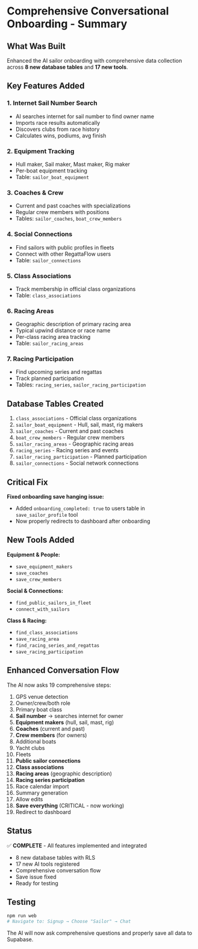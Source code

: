 # Comprehensive Conversational Onboarding - Summary

## What Was Built

Enhanced the AI sailor onboarding with comprehensive data collection across **8 new database tables** and **17 new tools**.

## Key Features Added

### 1. Internet Sail Number Search
- AI searches internet for sail number to find owner name
- Imports race results automatically
- Discovers clubs from race history
- Calculates wins, podiums, avg finish

### 2. Equipment Tracking
- Hull maker, Sail maker, Mast maker, Rig maker
- Per-boat equipment tracking
- Table: `sailor_boat_equipment`

### 3. Coaches & Crew
- Current and past coaches with specializations
- Regular crew members with positions
- Tables: `sailor_coaches`, `boat_crew_members`

### 4. Social Connections
- Find sailors with public profiles in fleets
- Connect with other RegattaFlow users
- Table: `sailor_connections`

### 5. Class Associations
- Track membership in official class organizations
- Table: `class_associations`

### 6. Racing Areas
- Geographic description of primary racing area
- Typical upwind distance or race name
- Per-class racing area tracking
- Table: `sailor_racing_areas`

### 7. Racing Participation
- Find upcoming series and regattas
- Track planned participation
- Tables: `racing_series`, `sailor_racing_participation`

## Database Tables Created

1. `class_associations` - Official class organizations
2. `sailor_boat_equipment` - Hull, sail, mast, rig makers
3. `sailor_coaches` - Current and past coaches
4. `boat_crew_members` - Regular crew members
5. `sailor_racing_areas` - Geographic racing areas
6. `racing_series` - Racing series and events
7. `sailor_racing_participation` - Planned participation
8. `sailor_connections` - Social network connections

## Critical Fix

**Fixed onboarding save hanging issue:**
- Added `onboarding_completed: true` to users table in `save_sailor_profile` tool
- Now properly redirects to dashboard after onboarding

## New Tools Added

**Equipment & People:**
- `save_equipment_makers`
- `save_coaches`
- `save_crew_members`

**Social & Connections:**
- `find_public_sailors_in_fleet`
- `connect_with_sailors`

**Class & Racing:**
- `find_class_associations`
- `save_racing_area`
- `find_racing_series_and_regattas`
- `save_racing_participation`

## Enhanced Conversation Flow

The AI now asks 19 comprehensive steps:

1. GPS venue detection
2. Owner/crew/both role
3. Primary boat class
4. **Sail number** → searches internet for owner
5. **Equipment makers** (hull, sail, mast, rig)
6. **Coaches** (current and past)
7. **Crew members** (for owners)
8. Additional boats
9. Yacht clubs
10. Fleets
11. **Public sailor connections**
12. **Class associations**
13. **Racing areas** (geographic description)
14. **Racing series participation**
15. Race calendar import
16. Summary generation
17. Allow edits
18. **Save everything** (CRITICAL - now working)
19. Redirect to dashboard

## Status

✅ **COMPLETE** - All features implemented and integrated
- 8 new database tables with RLS
- 17 new AI tools registered
- Comprehensive conversation flow
- Save issue fixed
- Ready for testing

## Testing

```bash
npm run web
# Navigate to: Signup → Choose "Sailor" → Chat
```

The AI will now ask comprehensive questions and properly save all data to Supabase.
